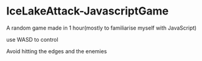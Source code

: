 # IceLakeAttack-JavascriptGame
A random game made in 1 hour(mostly to familiarise  myself with JavaScript)

use WASD to control

Avoid hitting the edges and the enemies
